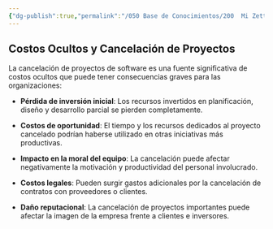 ```yaml
---
{"dg-publish":true,"permalink":"/050 Base de Conocimientos/200  Mi Zettelkasten/100 Docencia/IS1/2025/Clase 03 Costos y Complejidad del Software/Zk Costos Ocultos y Cancelación de Proyectos/","tags":["digitalGarden","costos"]}
---
```


## Costos Ocultos y Cancelación de Proyectos

La cancelación de proyectos de software es una fuente significativa de costos ocultos que puede tener consecuencias graves para las organizaciones:

- **Pérdida de inversión inicial**: Los recursos invertidos en planificación, diseño y desarrollo parcial se pierden completamente.

- **Costos de oportunidad**: El tiempo y los recursos dedicados al proyecto cancelado podrían haberse utilizado en otras iniciativas más productivas.

- **Impacto en la moral del equipo**: La cancelación puede afectar negativamente la motivación y productividad del personal involucrado.

- **Costos legales**: Pueden surgir gastos adicionales por la cancelación de contratos con proveedores o clientes.

- **Daño reputacional**: La cancelación de proyectos importantes puede afectar la imagen de la empresa frente a clientes e inversores.